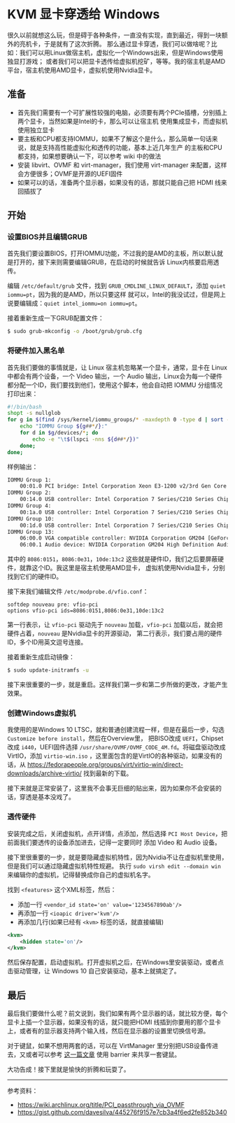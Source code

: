 # KVM 显卡穿透给 Windows

很久以前就想这么玩，但是碍于各种条件，一直没有实现，直到最近，得到一块额外的亮机卡，于是就有了这次折腾。
那么通过显卡穿透，我们可以做啥呢？比如：我们可以用Linux做宿主机，虚拟化一个Windows出来，但是Windows使用独显打游戏；
或者我们可以把显卡透传给虚拟机挖矿，等等。我的宿主机是AMD平台，宿主机使用AMD显卡，虚拟机使用Nvidia显卡。

## 准备

- 首先我们需要有一个可扩展性较强的电脑，必须要有两个PCIe插槽，分别插上两个显卡，当然如果是Intel的卡，那么可以让宿主机
使用集成显卡，而虚拟机使用独立显卡
- 要主板和CPU都支持IOMMU，如果不了解这个是什么，那么简单一句话来说，就是支持高性能虚拟化和透传的功能，基本上近几年生产
的主板和CPU都支持，如果想要确认一下，可以参考 wiki 中的做法
- 安装 libvirt、OVMF 和 virt-manager，我们使用 virt-manager 来配置，这样会方便很多；OVMF是开源的UEFI固件
- 如果可以的话，准备两个显示器，如果没有的话，那就只能自己把 HDMI 线来回插拔了

## 开始

### 设置BIOS并且编辑GRUB

首先我们要设置BIOS，打开IOMMU功能，不过我的是AMD的主板，所以默认就是打开的，接下来则需要编辑GRUB，在启动的时候就告诉
Linux内核要启用透传。

编辑 `/etc/default/grub` 文件，找到 `GRUB_CMDLINE_LINUX_DEFAULT`，添加 `quiet iommu=pt`，因为我的是AMD，所以只要这样
就可以，Intel的我没试过，但是网上说要编辑成：`quiet intel_iommu=on iommu=pt`。

接着重新生成一下GRUB配置文件：

```bash
$ sudo grub-mkconfig -o /boot/grub/grub.cfg
```

### 将硬件加入黑名单

首先我们要做的事情就是，让 Linux 宿主机忽略某一个显卡，通常，显卡在 Linux 中都会有两个设备，一个 Video 输出，一个 Audio
输出，Linux会为每一个硬件都分配一个ID，我们要找到他们，使用这个脚本，他会自动把 IOMMU 分组情况打印出来：

```bash
#!/bin/bash
shopt -s nullglob
for g in $(find /sys/kernel/iommu_groups/* -maxdepth 0 -type d | sort -V); do
    echo "IOMMU Group ${g##*/}:"
    for d in $g/devices/*; do
        echo -e "\t$(lspci -nns ${d##*/})"
    done;
done;
```

样例输出：

```bash
IOMMU Group 1:
	00:01.0 PCI bridge: Intel Corporation Xeon E3-1200 v2/3rd Gen Core processor PCI Express Root Port [8086:0151] (rev 09)
IOMMU Group 2:
	00:14.0 USB controller: Intel Corporation 7 Series/C210 Series Chipset Family USB xHCI Host Controller [8086:0e31] (rev 04)
IOMMU Group 4:
	00:1a.0 USB controller: Intel Corporation 7 Series/C210 Series Chipset Family USB Enhanced Host Controller #2 [8086:0e2d] (rev 04)
IOMMU Group 10:
	00:1d.0 USB controller: Intel Corporation 7 Series/C210 Series Chipset Family USB Enhanced Host Controller #1 [8086:0e26] (rev 04)
IOMMU Group 13:
	06:00.0 VGA compatible controller: NVIDIA Corporation GM204 [GeForce GTX 970] [10de:13c2] (rev a1)
	06:00.1 Audio device: NVIDIA Corporation GM204 High Definition Audio Controller [10de:0fbb] (rev a1)
```

其中的 `8086:0151`，`8086:0e31`，`10de:13c2` 这些就是硬件ID，我们之后要屏蔽硬件，就靠这个ID。我这里是宿主机使用AMD显卡，
虚拟机使用Nvidia显卡，分别找到它们的硬件ID。

接下来我们编辑文件 `/etc/modprobe.d/vfio.conf`：

```
softdep nouveau pre: vfio-pci
options vfio-pci ids=8086:0151,8086:0e31,10de:13c2
```

第一行表示，让 `vfio-pci` 驱动先于 `nouveau` 加载，`vfio-pci` 加载以后，就会把硬件占着，`nouveau` 是Nvidia显卡的开源驱动，
第二行表示，我们要占用的硬件ID，多个ID用英文逗号连接。

接着重新生成启动镜像：

```bash
$ sudo update-initramfs -u
```

接下来很重要的一步，就是重启。这样我们第一步和第二步所做的更改，才能产生效果。

### 创建Windows虚拟机

我使用的是Windows 10 LTSC，就和普通创建流程一样，但是在最后一步，勾选 `Customize before install`，然后在Overview里，
把BISO改成 `UEFI`，Chipset 改成 `i440`，UEFI固件选择 `/usr/share/OVMF/OVMF_CODE_4M.fd`。将磁盘驱动改成VirtIO，添加
`virtio-win.iso` ，这里面包含的是VirtIO的各种驱动，如果没有的话，从 https://fedorapeople.org/groups/virt/virtio-win/direct-downloads/archive-virtio/ 找到最新的下载。

接下来就是正常安装了，这里我不会事无巨细的贴出来，因为如果你不会安装的话，穿透是基本没戏了。

### 透传硬件

安装完成之后，关闭虚拟机，点开详情，点添加，然后选择 `PCI Host Device`，把前面我们要透传的设备添加进去，记得一定要同时
添加 Video 和 Audio 设备。

接下里很重要的一步，就是要隐藏虚拟机特性，因为Nvidia不让在虚拟机里使用，但是我们可以通过隐藏虚拟机特性规避。
执行 `sudo virsh edit --domain win` 来编辑你的虚拟机，记得替换成你自己的虚拟机名字。

找到 `<features>` 这个XML标签，然后：

- 添加一行 `<vendor_id state='on' value='1234567890ab'/>`
- 再添加一行 `<ioapic driver='kvm'/>`
- 再添加几行(如果已经有 `<kvm>` 标签的话，就直接编辑)

```xml
<kvm>
    <hidden state='on'/>
</kvm>
```

然后保存配置，启动虚拟机。打开虚拟机之后，在Windows里安装驱动，或者点击驱动管理，让 Windows 10 自己安装驱动，基本上就搞定了。

## 最后

最后我们要做什么呢？前文说到，我们如果有两个显示器的话，就比较方便，每个显卡上插一个显示器，如果没有的话，就只能把HDMI
线插到你要用的那个显卡上，或者有的显示器支持两个输入线，然后在显示器的设置里切换信号源。

对于键鼠，如果不想用两套的话，可以在 VirtManager 里分别把USB设备传进去，又或者可以参考 [这一篇文章](https://jiajunhuang.com/articles/2021_11_26-use_barrier.md.html)
使用 barrier 来共享一套键鼠。

大功告成！接下里就是愉快的折腾和玩耍了。

---

参考资料：

- https://wiki.archlinux.org/title/PCI_passthrough_via_OVMF
- https://gist.github.com/davesilva/445276f9157e7cb3a4f6ed2fe852b340
